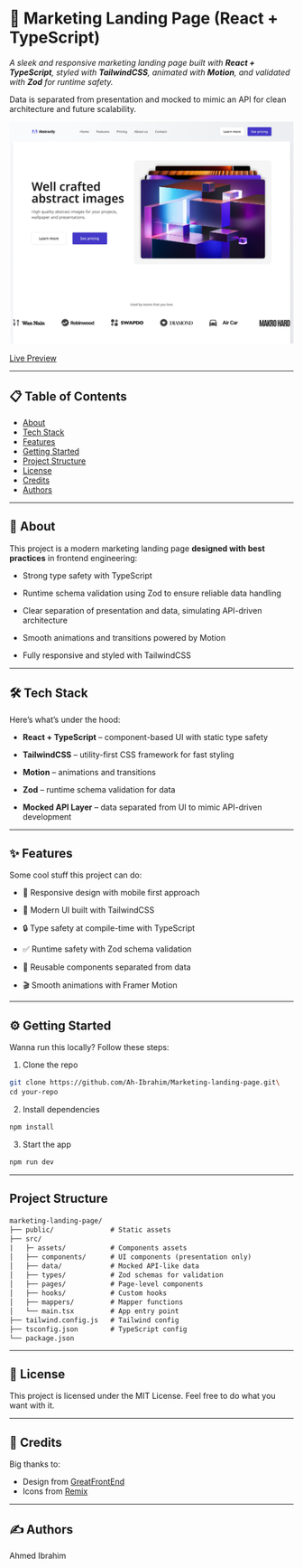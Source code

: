 # 👟 Marketing Landing Page (React + TypeScript)

_A sleek and responsive marketing landing page built with **React + TypeScript**, styled with **TailwindCSS**, animated with **Motion**, and validated with **Zod** for runtime safety._

Data is separated from presentation and mocked to mimic an API for clean architecture and future scalability.

![Project Screenshot](./designs/Preview.jpg)

[Live Preview](https://ah-ibrahim.github.io/Marketing-landing-page/)

---

## 📋 Table of Contents

- [About](#-about)
- [Tech Stack](#%EF%B8%8F-tech-stack)
- [Features](#-features)
- [Getting Started](#%EF%B8%8F-getting-started)
- [Project Structure](#project-structure)
- [License](#-license)
- [Credits](#-credits)
- [Authors](#%EF%B8%8F-authors)

---

## 👋 About

This project is a modern marketing landing page **designed with best practices** in frontend engineering:

- Strong type safety with TypeScript

- Runtime schema validation using Zod to ensure reliable data handling

- Clear separation of presentation and data, simulating API-driven architecture

- Smooth animations and transitions powered by Motion

- Fully responsive and styled with TailwindCSS

---

## 🛠️ Tech Stack

Here’s what’s under the hood:

- **React + TypeScript** – component-based UI with static type safety

- **TailwindCSS** – utility-first CSS framework for fast styling

- **Motion** – animations and transitions

- **Zod** – runtime schema validation for data

- **Mocked API Layer** – data separated from UI to mimic API-driven development

---

## ✨ Features

Some cool stuff this project can do:

- 📱 Responsive design with mobile first approach

- 🎨 Modern UI built with TailwindCSS

- 🔒 Type safety at compile-time with TypeScript

- ✅ Runtime safety with Zod schema validation

- 🚀 Reusable components separated from data

- 🎬 Smooth animations with Framer Motion

---

## ⚙️ Getting Started

Wanna run this locally? Follow these steps:

1. Clone the repo

```bash
git clone https://github.com/Ah-Ibrahim/Marketing-landing-page.git\
cd your-repo
```

2. Install dependencies

```bash
npm install
```

3. Start the app

```bash
npm run dev
```

---

## Project Structure

```
marketing-landing-page/
├── public/              # Static assets
├── src/
|   ├─ assets/           # Components assets
│   ├── components/      # UI components (presentation only)
│   ├── data/            # Mocked API-like data
│   ├── types/           # Zod schemas for validation
│   ├── pages/           # Page-level components
│   ├── hooks/           # Custom hooks
│   ├── mappers/         # Mapper functions
│   └── main.tsx         # App entry point
├── tailwind.config.js   # Tailwind config
├── tsconfig.json        # TypeScript config
└── package.json
```

---

## 📄 License

This project is licensed under the MIT License.
Feel free to do what you want with it.

---

## 🙏 Credits

Big thanks to:

- Design from [GreatFrontEnd](https://www.greatfrontend.com/projects/)
- Icons from [Remix](https://remixicon.com/)

---

## ✍️ Authors

Ahmed Ibrahim
